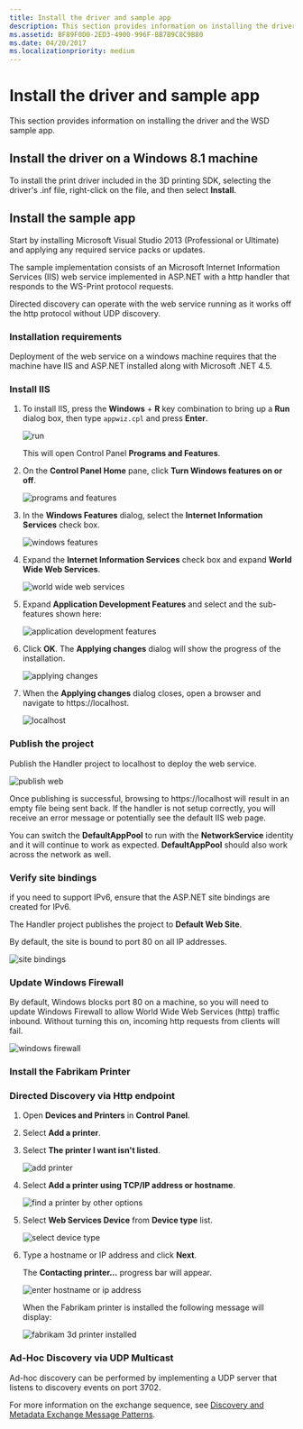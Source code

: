 ```yaml
---
title: Install the driver and sample app
description: This section provides information on installing the driver and the WSD sample app.
ms.assetid: BF89F0D0-2ED3-4900-996F-BB7B9C8C9B80
ms.date: 04/20/2017
ms.localizationpriority: medium
---
```


# Install the driver and sample app


This section provides information on installing the driver and the WSD sample app.

## Install the driver on a Windows 8.1 machine


To install the print driver included in the 3D printing SDK, selecting the driver's .inf file, right-click on the file, and then select **Install**.

## Install the sample app


Start by installing Microsoft Visual Studio 2013 (Professional or Ultimate) and applying any required service packs or updates.

The sample implementation consists of an Microsoft Internet Information Services (IIS) web service implemented in ASP.NET with a http handler that responds to the WS-Print protocol requests.

Directed discovery can operate with the web service running as it works off the http protocol without UDP discovery.

### Installation requirements

Deployment of the web service on a windows machine requires that the machine have IIS and ASP.NET installed along with Microsoft .NET 4.5.

### Install IIS

1.  To install IIS, press the **Windows** + **R** key combination to bring up a **Run** dialog box, then type `appwiz.cpl` and press **Enter**.

    ![run](images/wsd-app-1.png)

    This will open Control Panel **Programs and Features**.

2.  On the **Control Panel Home** pane, click **Turn Windows features on or off**.

    ![programs and features](images/wsd-app-2.png)

3.  In the **Windows Features** dialog, select the **Internet Information Services** check box.

    ![windows features](images/wsd-app-3.png)

4.  Expand the **Internet Information Services** check box and expand **World Wide Web Services**.

    ![world wide web services](images/wsd-app-4.png)

5.  Expand **Application Development Features** and select and the sub-features shown here:

    ![application development features](images/wsd-app-5.png)

6.  Click **OK**. The **Applying changes** dialog will show the progress of the installation.

    ![applying changes](images/wsd-app-6.png)

7.  When the **Applying changes** dialog closes, open a browser and navigate to https://localhost.

    ![localhost](images/wsd-app-7.png)

### Publish the project

Publish the Handler project to localhost to deploy the web service.

![publish web](images/wsd-app-8.png)

Once publishing is successful, browsing to https://localhost will result in an empty file being sent back. If the handler is not setup correctly, you will receive an error message or potentially see the default IIS web page.

You can switch the **DefaultAppPool** to run with the **NetworkService** identity and it will continue to work as expected. **DefaultAppPool** should also work across the network as well.

### Verify site bindings

if you need to support IPv6, ensure that the ASP.NET site bindings are created for IPv6.

The Handler project publishes the project to **Default Web Site**.

By default, the site is bound to port 80 on all IP addresses.

![site bindings](images/wsd-app-9.png)

### Update Windows Firewall

By default, Windows blocks port 80 on a machine, so you will need to update Windows Firewall to allow World Wide Web Services (http) traffic inbound. Without turning this on, incoming http requests from clients will fail.

![windows firewall](images/wsd-app-10.png)

### Install the Fabrikam Printer

### Directed Discovery via Http endpoint

1.  Open **Devices and Printers** in **Control Panel**.

2.  Select **Add a printer**.

3.  Select **The printer I want isn't listed**.

    ![add printer](images/wsd-app-11.png)

4.  Select **Add a printer using TCP/IP address or hostname**.

    ![find a printer by other options](images/wsd-app-12.png)

5.  Select **Web Services Device** from **Device type** list.

    ![select device type](images/wsd-app-13.png)

6.  Type a hostname or IP address and click **Next**.

    The **Contacting printer...** progress bar will appear.

    ![enter hostname or ip address](images/wsd-app-14.png)

    When the Fabrikam printer is installed the following message will display:

    ![fabrikam 3d printer installed](images/wsd-app-15.png)

### Ad-Hoc Discovery via UDP Multicast

Ad-hoc discovery can be performed by implementing a UDP server that listens to discovery events on port 3702.

For more information on the exchange sequence, see [Discovery and Metadata Exchange Message Patterns](/windows/desktop/WsdApi/discovery-and-metadata-exchange-message-patterns).

 


